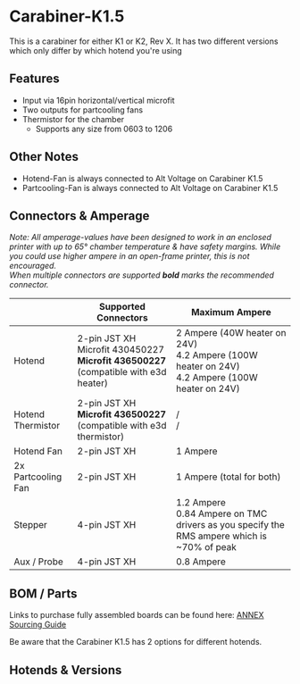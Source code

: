 # Carabiner-K1.5

This is a carabiner for either K1 or K2, Rev X.
It has two different versions which only differ by which hotend you're using

## Features

- Input via 16pin horizontal/vertical microfit
- Two outputs for partcooling fans
- Thermistor for the chamber
  - Supports any size from 0603 to 1206

## Other Notes

- Hotend-Fan is always connected to Alt Voltage on Carabiner K1.5
- Partcooling-Fan is always connected to Alt Voltage on Carabiner K1.5

## Connectors & Amperage

_Note: All amperage-values have been designed to work in an enclosed printer with up to 65° chamber temperature & have safety margins. While you could use higher ampere in an open-frame printer, this is not encouraged.<br/>
When multiple connectors are supported **bold** marks the recommended connector._

|   | Supported Connectors | Maximum Ampere |
| ------------- | ------------- | ------------- | 
| Hotend  | 2-pin JST XH <br/> Microfit 430450227 <br/> **Microfit 436500227** (compatible with e3d heater) | 2 Ampere (40W heater on 24V) <br/> 4.2 Ampere (100W heater on 24V) <br/>4.2 Ampere (100W heater on 24V)
| Hotend Thermistor  | 2-pin JST XH <br/> **Microfit 436500227** (compatible with e3d thermistor) | / <br/> /
| Hotend Fan | 2-pin JST XH | 1 Ampere
| 2x Partcooling Fan | 2-pin JST XH | 1 Ampere (total for both)
| Stepper | 4-pin JST XH | 1.2 Ampere <br/> 0.84 Ampere on TMC drivers as you specify the RMS ampere which is ~70% of peak
| Aux / Probe | 4-pin JST XH | 0.8 Ampere

## BOM / Parts

Links to purchase fully assembled boards can be found here: [ANNEX Sourcing Guide](https://docs.google.com/spreadsheets/d/1aSM1jGxg-s0tyynyR3f8M0IQMXuXw57RJvoJbt98Clw/edit?usp=sharing)

Be aware that the Carabiner K1.5 has 2 options for different hotends.

## Hotends & Versions

<tbd>


